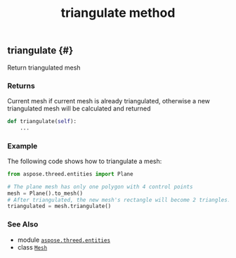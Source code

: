 ﻿---
title: triangulate method
second_title: Aspose.3D for Python via .NET API References
description: 
type: docs
weight: 180
url: /aspose.threed.entities/mesh/triangulate/
is_root: false
---

## triangulate {#}

Return triangulated mesh


### Returns 


Current mesh if current mesh is already triangulated, otherwise a new triangulated mesh will be calculated and returned


```python
def triangulate(self):
    ...
```



### Example 


The following code shows how to triangulate a mesh:

```python
from aspose.threed.entities import Plane

# The plane mesh has only one polygon with 4 control points
mesh = Plane().to_mesh()
# After triangulated, the new mesh's rectangle will become 2 triangles.
triangulated = mesh.triangulate()

```



### See Also
* module [`aspose.threed.entities`](../../)
* class [`Mesh`](/3d/python-net/aspose.threed.entities/mesh)
